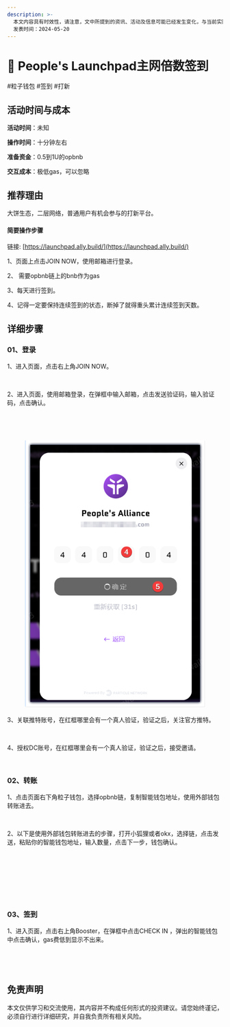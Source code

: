 ```yaml
---
description: >-
  本文内容具有时效性，请注意，文中所提到的资讯、活动及信息可能已经发生变化，与当前实际情况有所不同。我们建议您在做出任何决策之前，始终进行自主研究和验证。
  发表时间：2024-05-20
---
```


# 🥎 People's Launchpad主网倍数签到

\#粒子钱包 #签到 #打新

## 活动时间与成本 <a href="#huo-dong-shi-jian-yu-cheng-ben" id="huo-dong-shi-jian-yu-cheng-ben"></a>

**活动时间**：未知

**操作时间**：十分钟左右

**准备资金**：0.5到1U的opbnb

**交互成本**：极低gas，可以忽略

## 推荐理由 <a href="#tui-jian-li-you" id="tui-jian-li-you"></a>

大饼生态，二层网络，普通用户有机会参与的打新平台。

#### 简要操作步骤 <a href="#jian-yao-cao-zuo-bu-zhou" id="jian-yao-cao-zuo-bu-zhou"></a>

链接: [https://launchpad.ally.build/](https://launchpad.ally.build/)

1、页面上点击JOIN NOW，使用邮箱进行登录。

2、 需要opbnb链上的bnb作为gas

3、每天进行签到。

4、记得一定要保持连续签到的状态，断掉了就得重头累计连续签到天数。

## 详细步骤 <a href="#xiang-xi-bu-zhou" id="xiang-xi-bu-zhou"></a>

### **01、登录**

1、进入页面，点击右上角JOIN NOW。

<figure><img src="https://airdrop.wejoinweb3.com/~gitbook/image?url=http%3A%2F%2Fbs-image-host.oss-cn-guangzhou.aliyuncs.com%2FPasted%2520image%252020240520160806.png.jpg&#x26;width=768&#x26;dpr=4&#x26;quality=100&#x26;sign=f79f6377&#x26;sv=1" alt=""><figcaption></figcaption></figure>

2、进入页面，使用邮箱登录，在弹框中输入邮箱，点击发送验证码，输入验证码，点击确认。

<figure><img src="https://airdrop.wejoinweb3.com/~gitbook/image?url=http%3A%2F%2Fbs-image-host.oss-cn-guangzhou.aliyuncs.com%2FPasted%2520image%252020240520160835.png.jpg&#x26;width=768&#x26;dpr=4&#x26;quality=100&#x26;sign=9a69cdfd&#x26;sv=1" alt=""><figcaption></figcaption></figure>

<figure><img src="https://airdrop.wejoinweb3.com/~gitbook/image?url=http%3A%2F%2Fbs-image-host.oss-cn-guangzhou.aliyuncs.com%2FPasted%2520image%252020240520150237.png.jpg&#x26;width=768&#x26;dpr=4&#x26;quality=100&#x26;sign=b1c4ccde&#x26;sv=1" alt=""><figcaption></figcaption></figure>

<figure><img src="../.gitbook/assets/image (1).png" alt=""><figcaption></figcaption></figure>

3、关联推特账号，在红框哪里会有一个真人验证，验证之后，关注官方推特。

<figure><img src="https://airdrop.wejoinweb3.com/~gitbook/image?url=http%3A%2F%2Fbs-image-host.oss-cn-guangzhou.aliyuncs.com%2FPasted%2520image%252020240520160942.png.jpg&#x26;width=768&#x26;dpr=4&#x26;quality=100&#x26;sign=6776d922&#x26;sv=1" alt=""><figcaption></figcaption></figure>

4、授权DC账号，在红框哪里会有一个真人验证，验证之后，接受邀请。

<figure><img src="https://airdrop.wejoinweb3.com/~gitbook/image?url=http%3A%2F%2Fbs-image-host.oss-cn-guangzhou.aliyuncs.com%2FPasted%2520image%252020240520161038.png.jpg&#x26;width=768&#x26;dpr=4&#x26;quality=100&#x26;sign=e0caa573&#x26;sv=1" alt=""><figcaption></figcaption></figure>

### **02、转账**

1、点击页面右下角粒子钱包，选择opbnb链，复制智能钱包地址，使用外部钱包转账进去。

<figure><img src="https://airdrop.wejoinweb3.com/~gitbook/image?url=http%3A%2F%2Fbs-image-host.oss-cn-guangzhou.aliyuncs.com%2FPasted%2520image%252020240520161945.png.jpg&#x26;width=768&#x26;dpr=4&#x26;quality=100&#x26;sign=40f0f91e&#x26;sv=1" alt=""><figcaption></figcaption></figure>

2、以下是使用外部钱包转账进去的步骤，打开小狐狸或者okx，选择链，点击发送，粘贴你的智能钱包地址，输入数量，点击下一步，钱包确认。

<figure><img src="https://airdrop.wejoinweb3.com/~gitbook/image?url=http%3A%2F%2Fbs-image-host.oss-cn-guangzhou.aliyuncs.com%2FPasted%2520image%252020240520163539.png.jpg&#x26;width=768&#x26;dpr=4&#x26;quality=100&#x26;sign=bc92ad9&#x26;sv=1" alt=""><figcaption></figcaption></figure>

<figure><img src="https://airdrop.wejoinweb3.com/~gitbook/image?url=http%3A%2F%2Fbs-image-host.oss-cn-guangzhou.aliyuncs.com%2FPasted%2520image%252020240520163609.png.jpg&#x26;width=768&#x26;dpr=4&#x26;quality=100&#x26;sign=c27d01e3&#x26;sv=1" alt=""><figcaption></figcaption></figure>

<figure><img src="https://airdrop.wejoinweb3.com/~gitbook/image?url=http%3A%2F%2Fbs-image-host.oss-cn-guangzhou.aliyuncs.com%2FPasted%2520image%252020240520163643.png.jpg&#x26;width=768&#x26;dpr=4&#x26;quality=100&#x26;sign=6bba2939&#x26;sv=1" alt=""><figcaption></figcaption></figure>

<figure><img src="https://airdrop.wejoinweb3.com/~gitbook/image?url=http%3A%2F%2Fbs-image-host.oss-cn-guangzhou.aliyuncs.com%2FPasted%2520image%252020240520163716.png.jpg&#x26;width=768&#x26;dpr=4&#x26;quality=100&#x26;sign=5f5d9136&#x26;sv=1" alt=""><figcaption></figcaption></figure>

### **03、签到**

1、进入页面，点击右上角Booster，在弹框中点击CHECK IN ，弹出的智能钱包中点击确认，gas费低到显示不出来。

<figure><img src="https://airdrop.wejoinweb3.com/~gitbook/image?url=http%3A%2F%2Fbs-image-host.oss-cn-guangzhou.aliyuncs.com%2FPasted%2520image%252020240520161219.png.jpg&#x26;width=768&#x26;dpr=4&#x26;quality=100&#x26;sign=c1b0023a&#x26;sv=1" alt=""><figcaption></figcaption></figure>

<figure><img src="https://airdrop.wejoinweb3.com/~gitbook/image?url=http%3A%2F%2Fbs-image-host.oss-cn-guangzhou.aliyuncs.com%2FPasted%2520image%252020240520163818.png.jpg&#x26;width=768&#x26;dpr=4&#x26;quality=100&#x26;sign=eb78ad8b&#x26;sv=1" alt=""><figcaption></figcaption></figure>

## 免责声明 <a href="#mian-ze-sheng-ming" id="mian-ze-sheng-ming"></a>

本文仅供学习和交流使用，其内容并不构成任何形式的投资建议。请您始终谨记，必须自行进行详细研究，并自我负责所有相关风险。

